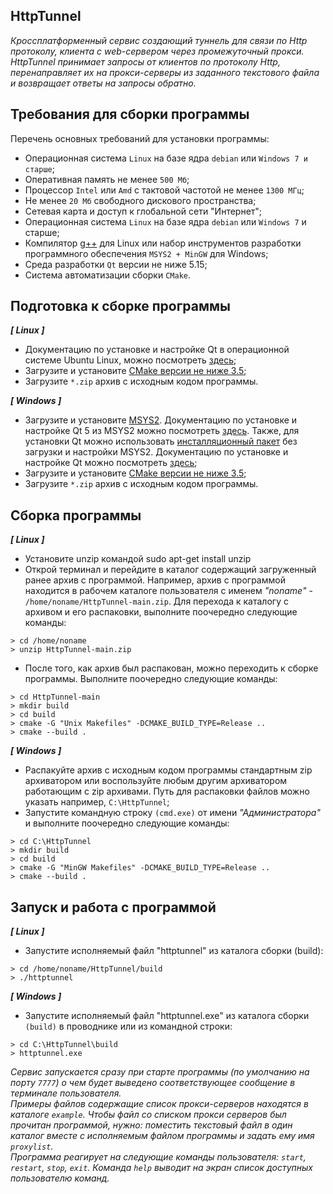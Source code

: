 ## HttpTunnel
*Кроссплатформенный сервис создающий туннель для связи по Http протоколу, клиента с web-сервером через промежуточный прокси.  HttpTunnel принимает запросы от клиентов по протоколу Http, перенаправляет их на прокси-серверы из заданного текстового файла и возвращает ответы на запросы обратно.*

## Требования для сборки программы
Перечень основных требований для установки программы:

* Операционная система `Linux` на базе ядра `debian` или `Windows 7 и старше`;
* Оперативная память не менее `500 Мб`;
* Процессор `Intel` или `Amd` с тактовой частотой не менее `1300 МГц`;
* Не менее `20 Мб` свободного дискового пространства;
* Сетевая карта и доступ к глобальной сети "Интернет";
* Операционная система `Linux` на базе ядра `debian` или `Windows 7` и старше;
* Компилятор [g++](https://gcc.gnu.org/) для Linux или набор инструментов разработки программного обеспечения `MSYS2 + MinGW` для Windows;
* Среда разработки `Qt` версии не ниже 5.15;
* Система автоматизации сборки `CMake`.

## Подготовка к сборке программы
***[ Linux ]***
* Документацию по установке и настройке Qt в операционной системе Ubuntu Linux, можно посмотреть [здесь](https://wiki.qt.io/Install_Qt_5_on_Ubuntu);
* Загрузите и установите [CMake версии не ниже 3.5](https://cmake.org/download/); 
* Загрузите `*.zip` архив с исходным кодом программы.<br>

***[ Windows ]***
* Загрузите и установите [MSYS2](https://www.msys2.org/). Документацию по установке и настройке Qt 5 из MSYS2 можно посмотреть [здесь](https://blog.altuninvv.ru/%D0%BF%D1%80%D0%BE%D0%B3%D1%80%D0%B0%D0%BC%D0%BC%D0%B8%D1%80%D0%BE%D0%B2%D0%B0%D0%BD%D0%B8%D0%B5/qt5/12-%D0%BD%D0%B0%D1%81%D1%82%D1%80%D0%BE%D0%B9%D0%BA%D0%B0-%D1%81%D1%80%D0%B5%D0%B4%D1%8B-%D1%80%D0%B0%D0%B7%D1%80%D0%B0%D0%B1%D0%BE%D1%82%D0%BA%D0%B8-qt5-%D0%BF%D0%BE%D0%B4-windows?ysclid=lf9o4l3z3h96352824). Также, для установки Qt можно использовать [инсталляционный пакет](https://www.qt.io/download) без загрузки и настройки MSYS2. Документацию по установке и настройке Qt можно посмотреть [здесь](http://inf-w.ru/wp-content/uploads/2019/11/%D0%9C%D0%B5%D1%82%D0%BE%D0%B4%D0%B8%D1%87%D0%BA%D0%B0-Qt-creator.pdf);
* Загрузите и установите [CMake версии не ниже 3.5](https://cmake.org/download/);
* Загрузите `*.zip` архив с исходным кодом программы.

## Сборка программы
***[ Linux ]***
* Установите unzip командой sudo apt-get install unzip
* Открой терминал и перейдите в каталог содержащий загруженный ранее архив с программой. Например, архив с программой находится в рабочем каталоге пользователя с именем *"noname"* - `/home/noname/HttpTunnel-main.zip`. Для перехода к каталогу с архивом и его распаковки, выполните поочередно следующие команды:
```
> cd /home/noname
> unzip HttpTunnel-main.zip
```
* После того, как архив был распакован, можно переходить к сборке программы. Выполните поочередно следующие команды:
```
> cd HttpTunnel-main
> mkdir build
> cd build
> cmake -G "Unix Makefiles" -DCMAKE_BUILD_TYPE=Release ..
> cmake --build .
```

***[ Windows ]***
* Распакуйте архив с исходным кодом программы стандартным zip архиватором или воспользуйте любым другим архиватором работающим с zip архивами. Путь для распаковки файлов можно указать например, `C:\HttpTunnel`;
* Запустите командную строку `(cmd.exe)` от имени *"Администратора"* и выполните поочередно следующие команды:
``` 
> cd C:\HttpTunnel
> mkdir build
> cd build
> cmake -G "MinGW Makefiles" -DCMAKE_BUILD_TYPE=Release ..
> cmake --build .
```

## Запуск и работа с программой
***[ Linux ]***
* Запустите исполняемый файл "httptunnel" из каталога сборки (build):
```
> cd /home/noname/HttpTunnel/build
> ./httptunnel
```

***[ Windows ]***
* Запустите исполняемый файл "httptunnel.exe" из каталога сборки `(build)` в проводнике или из командной строки:
```
> cd C:\HttpTunnel\build
> httptunnel.exe
```
*Сервис запускается сразу при старте программы (по умолчанию на  порту `7777`) о чем будет выведено соответствующее сообщение в терминале пользователя.<br>
Примеры файлов содержащие список прокси-серверов находятся в каталоге `example`. Чтобы файл со списком прокси серверов был прочитан программой, нужно: поместить текстовый файл в один каталог вместе с исполняемым файлом программы и задать ему имя `proxylist`.<br>
Программа реагирует на следующие команды пользователя: `start`, `restart`, `stop`, `exit`. Команда `help` выводит на экран список доступных пользователю команд.*